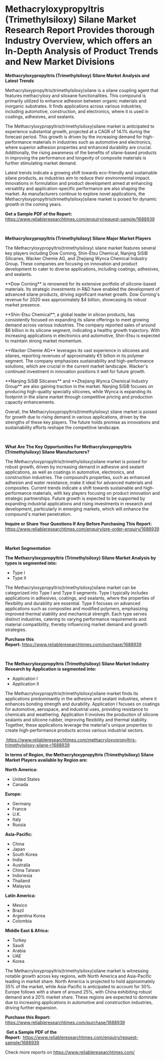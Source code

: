 <p><h1>Methacryloxypropyltris (Trimethylsiloxy) Silane Market Research Report Provides thorough Industry Overview, which offers an In-Depth Analysis of Product Trends and New Market Divisions</h1></p><p><strong>Methacryloxypropyltris (Trimethylsiloxy) Silane Market Analysis and Latest Trends</strong></p>
<p><p>Methacryloxypropyltris(trimethylsiloxy)silane is a silane coupling agent that features methacryloxy and siloxane functionalities. This compound is primarily utilized to enhance adhesion between organic materials and inorganic substrates. It finds applications across various industries, including automotive, construction, and electronics, where it is used in coatings, adhesives, and sealants.</p><p>The Methacryloxypropyltris(trimethylsiloxy)silane market is anticipated to experience substantial growth, projected at a CAGR of 14.1% during the forecast period. This growth is driven by the increasing demand for high-performance materials in industries such as automotive and electronics, where superior adhesion properties and enhanced durability are crucial. Additionally, the rising awareness of the benefits of silane-based products in improving the performance and longevity of composite materials is further stimulating market demand.</p><p>Latest trends indicate a growing shift towards eco-friendly and sustainable silane products, as industries aim to reduce their environmental impact. Innovations in formulation and product development aimed at enhancing versatility and application-specific performance are also shaping the market. As manufacturers continue to explore novel applications, the Methacryloxypropyltris(trimethylsiloxy)silane market is poised for dynamic growth in the coming years.</p></p>
<p><strong>Get a Sample PDF of the Report:&nbsp;</strong> <a href="https://www.reliableresearchtimes.com/enquiry/request-sample/1688939?utm_campaign=2180&utm_medium=2&utm_source=Github&utm_content=ia&utm_term=26032025&utm_id=methacryloxypropyltris-trimethylsiloxy-silane">https://www.reliableresearchtimes.com/enquiry/request-sample/1688939</a></p>
<p>&nbsp;</p>
<p><strong>Methacryloxypropyltris (Trimethylsiloxy) Silane Major Market Players</strong></p>
<p><p>The Methacryloxypropyltris(trimethylsiloxy) silane market features several key players including Dow Corning, Shin-Etsu Chemical, Nanjing SiSiB Silicanes, Wacker Chemie AG, and Zhejiang Wynca Chemical Industry Group. These companies are focusing on innovation and product development to cater to diverse applications, including coatings, adhesives, and sealants.</p><p>**Dow Corning** is renowned for its extensive portfolio of silicone-based materials. Its strategic investments in R&D have enabled the development of advanced silane products, driving significant market growth. Dow Corning's revenue for 2020 was approximately $4 billion, showcasing its robust market presence.</p><p>**Shin-Etsu Chemical**, a global leader in silicon products, has consistently focused on expanding its silane offerings to meet growing demand across various industries. The company reported sales of around $6 billion in its silicone segment, indicating a healthy growth trajectory. With increasing applications in electronics and automotive, Shin-Etsu is expected to maintain strong market momentum.</p><p>**Wacker Chemie AG** leverages its vast experience in silicones and silanes, reporting revenues of approximately €5 billion in its polymer segment. The company emphasizes sustainability and high-performance solutions, which are crucial in the current market landscape. Wacker's continued investment in innovation positions it well for future growth.</p><p>**Nanjing SiSiB Silicanes** and **Zhejiang Wynca Chemical Industry Group** are also gaining traction in the market. Nanjing SiSiB focuses on producing high-quality specialty silicones, while Wynca is expanding its footprint in the silane market through competitive pricing and production capacity enhancements.</p><p>Overall, the Methacryloxypropyltris(trimethylsiloxy) silane market is poised for growth due to rising demand in various applications, driven by the strengths of these key players. The future holds promise as innovations and sustainability efforts reshape the competitive landscape.</p></p>
<p>&nbsp;</p>
<p><strong>What Are The Key Opportunities For Methacryloxypropyltris (Trimethylsiloxy) Silane Manufacturers?</strong></p>
<p><p>The Methacryloxypropyltris(trimethylsiloxy)silane market is poised for robust growth, driven by increasing demand in adhesive and sealant applications, as well as coatings in automotive, electronics, and construction industries. The compound’s properties, such as enhanced adhesion and water resistance, make it ideal for advanced materials and composites. Current trends indicate a shift towards sustainable and high-performance materials, with key players focusing on product innovation and strategic partnerships. Future growth is expected to be supported by expanding industrial applications and rising investments in research and development, particularly in emerging markets, which will enhance the compound's market penetration.</p></p>
<p><strong>Inquire or Share Your Questions If Any Before Purchasing This Report:</strong> <a href="https://www.reliableresearchtimes.com/enquiry/pre-order-enquiry/1688939?utm_campaign=2180&utm_medium=2&utm_source=Github&utm_content=ia&utm_term=26032025&utm_id=methacryloxypropyltris-trimethylsiloxy-silane">https://www.reliableresearchtimes.com/enquiry/pre-order-enquiry/1688939</a></p>
<p>&nbsp;</p>
<p><strong>Market Segmentation</strong></p>
<p><strong>The Methacryloxypropyltris (Trimethylsiloxy) Silane Market Analysis by types is segmented into:</strong></p>
<p><ul><li>Type I</li><li>Type II</li></ul></p>
<p><p>The Methacryloxypropyltris(trimethylsiloxy)silane market can be categorized into Type I and Type II segments. Type I typically includes applications in adhesives, coatings, and sealants, where the properties of flexibility and durability are essential. Type II focuses on advanced applications such as composites and modified polymers, emphasizing improved thermal stability and mechanical strength. Each type serves distinct industries, catering to varying performance requirements and material compatibility, thereby influencing market demand and growth strategies.</p></p>
<p><strong>Purchase this Report:&nbsp;</strong><a href="https://www.reliableresearchtimes.com/purchase/1688939?utm_campaign=2180&utm_medium=2&utm_source=Github&utm_content=ia&utm_term=26032025&utm_id=methacryloxypropyltris-trimethylsiloxy-silane">https://www.reliableresearchtimes.com/purchase/1688939</a></p>
<p>&nbsp;</p>
<p><strong>The Methacryloxypropyltris (Trimethylsiloxy) Silane Market Industry Research by Application is segmented into:</strong></p>
<p><ul><li>Application I</li><li>Application II</li></ul></p>
<p><p>The Methacryloxypropyltris(trimethylsiloxy)silane market finds its applications predominantly in the adhesive and sealant industries, where it enhances bonding strength and durability. Application I focuses on coatings for automotive, aerospace, and industrial uses, providing resistance to chemicals and weathering. Application II involves the production of silicone sealants and silicone rubber, improving flexibility and thermal stability. Together, these applications leverage the material's unique properties to create high-performance products across various industrial sectors.</p></p>
<p><a href="https://www.reliableresearchtimes.com/methacryloxypropyltris-trimethylsiloxy-silane-r1688939?utm_campaign=2180&utm_medium=2&utm_source=Github&utm_content=ia&utm_term=26032025&utm_id=methacryloxypropyltris-trimethylsiloxy-silane">&nbsp;https://www.reliableresearchtimes.com/methacryloxypropyltris-trimethylsiloxy-silane-r1688939</a></p>
<p><strong>In terms of Region, the Methacryloxypropyltris (Trimethylsiloxy) Silane Market Players available by Region are:</strong></p>
<p>
    <p> <strong> North America: </strong>
        <ul>
            <li>United States</li>
            <li>Canada</li>
        </ul>
        </p> 
    <p> <strong> Europe: </strong>
        <ul>
            <li>Germany</li>
            <li>France</li>
            <li>U.K.</li>
            <li>Italy</li>
            <li>Russia</li>
        </ul>
        </p> 
    <p> <strong> Asia-Pacific: </strong>
        <ul>
            <li>China</li>
            <li>Japan</li>
            <li>South Korea</li>
            <li>India</li>
            <li>Australia</li>
            <li>China Taiwan</li>
            <li>Indonesia</li>
            <li>Thailand</li>
            <li>Malaysia</li>
        </ul>
        </p> 
    <p> <strong> Latin America: </strong>
        <ul>
            <li>Mexico</li>
            <li>Brazil</li>
            <li>Argentina Korea</li>
            <li>Colombia</li>
        </ul>
        </p> 
    <p> <strong> Middle East & Africa: </strong>
        <ul>
            <li>Turkey</li>
            <li>Saudi</li>
            <li>Arabia</li>
            <li>UAE</li>
            <li>Korea</li>
        </ul>
    </p>
    </p>
<p><p>The Methacryloxypropyltris(trimethylsiloxy)silane market is witnessing notable growth across key regions, with North America and Asia-Pacific leading in market share. North America is projected to hold approximately 35% of the market, while Asia-Pacific is anticipated to account for 30%. Europe follows with a share of around 25%, with China exhibiting robust demand and a 20% market share. These regions are expected to dominate due to increasing applications in automotive and construction industries, driving further expansion.</p></p>
<p><strong>Purchase this Report: </strong><a href="https://www.reliableresearchtimes.com/purchase/1688939?utm_campaign=2180&utm_medium=2&utm_source=Github&utm_content=ia&utm_term=26032025&utm_id=methacryloxypropyltris-trimethylsiloxy-silane">https://www.reliableresearchtimes.com/purchase/1688939</a></p>
<p>&nbsp;<strong>Get a Sample PDF of the Report:&nbsp;&nbsp;</strong><a href="https://www.reliableresearchtimes.com/enquiry/request-sample/1688939?utm_campaign=2180&utm_medium=2&utm_source=Github&utm_content=ia&utm_term=26032025&utm_id=methacryloxypropyltris-trimethylsiloxy-silane">https://www.reliableresearchtimes.com/enquiry/request-sample/1688939</a></p>
<p><strong></strong></p>
<p>Check more reports on <a href="https://www.reliableresearchtimes.com/?utm_campaign=2180&utm_medium=2&utm_source=Github&utm_content=ia&utm_term=26032025&utm_id=methacryloxypropyltris-trimethylsiloxy-silane">https://www.reliableresearchtimes.com/</a></p>